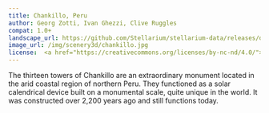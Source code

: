 ```yaml
---
title: Chankillo, Peru
author: Georg Zotti, Ivan Ghezzi, Clive Ruggles
compat: 1.0+
landscape_url: https://github.com/Stellarium/stellarium-data/releases/download/scenery3d/Chankillo.zip
image_url: /img/scenery3d/chankillo.jpg
license:  <a href="https://creativecommons.org/licenses/by-nc-nd/4.0/">CC BY-NC-ND 4.0</a>
---
```

The thirteen towers of Chankillo are an extraordinary monument located in the arid coastal region of northern Peru. 
They functioned as a solar calendrical device built on a monumental scale, quite unique in the world. 
It was constructed over 2,200 years ago and still functions today.
